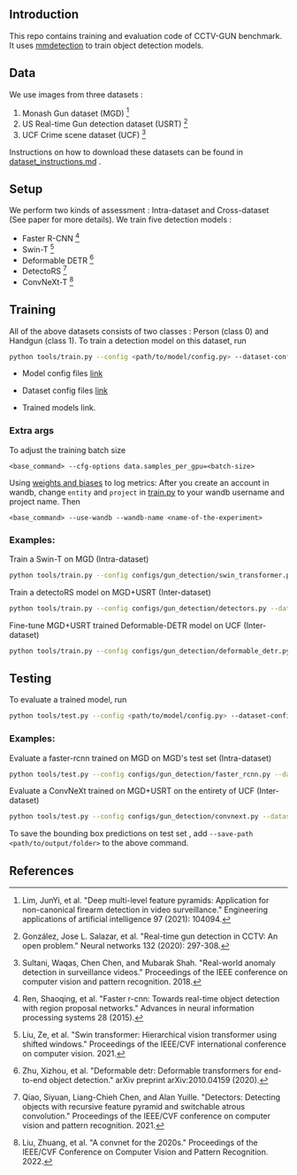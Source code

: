 ## Introduction
This repo contains training and evaluation code of CCTV-GUN benchmark. It uses [mmdetection](https://mmdetection.readthedocs.io/en/latest/) to train object detection models.

## Data
We use images from three datasets : 

1. Monash Gun dataset (MGD) [^1]
2. US Real-time Gun detection dataset (USRT) [^2] 
3. UCF Crime scene dataset (UCF) [^3] 

Instructions on how to download these datasets can be found in [dataset_instructions.md](./dataset_instructions.md) .

## Setup

We perform two kinds of assessment : Intra-dataset and Cross-dataset (See paper for more details). We train five detection models : 
- Faster R-CNN [^4]
- Swin-T [^5]
- Deformable DETR [^6]
- DetectoRS [^7]
- ConvNeXt-T [^8]

## Training

All of the above datasets consists of two classes : Person (class 0) and Handgun (class 1). To train a detection model on this dataset, run
```bash
python tools/train.py --config <path/to/model/config.py> --dataset-config <path/to/dataset/config.py> <extra_args>
```

- Model config files [link](./configs/gun_detection/)

- Dataset config files [link](./configs/_base_/datasets/gun_detection/)

- Trained models link.

### Extra args
To adjust the training batch size
```
<base_command> --cfg-options data.samples_per_gpu=<batch-size>
```
Using [weights and biases](https://wandb.ai/) to log metrics:
After you create an account in wandb, change `entity` and `project` in [train.py](./tools/train.py) to your wandb username and project name. Then 
```
<base_command> --use-wandb --wandb-name <name-of-the-experiment>
```
### Examples:

Train a Swin-T on MGD (Intra-dataset)
```bash
python tools/train.py --config configs/gun_detection/swin_transformer.py --dataset-config configs/_base_/datasets/gun_detection/mgd.py --cfg-options data.samples_per_gpu=6
```

Train a detectoRS model on MGD+USRT (Inter-dataset)
```bash
python tools/train.py --config configs/gun_detection/detectors.py --dataset-config configs/_base_/datasets/gun_detection/mgd_usrt.py --cfg-options data.samples_per_gpu=4
```

Fine-tune MGD+USRT trained Deformable-DETR model on UCF (Inter-dataset)
```bash
python tools/train.py --config configs/gun_detection/deformable_detr.py --dataset-config configs/_base_/datasets/gun_detection/ucf.py --cfg-options data.samples_per_gpu=6 --load-from <path/to/trained/model.pth>
```


## Testing
To evaluate a trained model, run
```bash
python tools/test.py --config <path/to/model/config.py> --dataset-config <path/to/dataset/config.py> --checkpoint <path/to/trained/model> --work-dir <path/to/save/test/scores> --eval bbox
```

### Examples:

Evaluate a faster-rcnn trained on MGD on MGD's test set (Intra-dataset)

```bash
python tools/test.py --config configs/gun_detection/faster_rcnn.py --dataset-config configs/_base_/datasets/gun_detection/mgd.py --checkpoint <path/to/mgd/trained/model.pth> --work-dir <path/to/save/test/scores> --eval bbox
```

Evaluate a ConvNeXt trained on MGD+USRT on the entirety of UCF (Inter-dataset) 

```bash
python tools/test.py --config configs/gun_detection/convnext.py --dataset-config configs/_base/datasets/gun_detection/ucf_test_full.py --checkpoint <path/to/mgd+usrt/trained/model.pth> --work-dir <path/to/save/test/scores> --eval bbox
```

To save the bounding box predictions on test set , add `--save-path <path/to/output/folder>` to the above command.


## References

[^1]: Lim, JunYi, et al. "Deep multi-level feature pyramids: Application for non-canonical firearm detection in video surveillance." Engineering applications of artificial intelligence 97 (2021): 104094.

[^2]: González, Jose L. Salazar, et al. "Real-time gun detection in CCTV: An open problem." Neural networks 132 (2020): 297-308.

[^3]: Sultani, Waqas, Chen Chen, and Mubarak Shah. "Real-world anomaly detection in surveillance videos." Proceedings of the IEEE conference on computer vision and pattern recognition. 2018.

[^4]: Ren, Shaoqing, et al. "Faster r-cnn: Towards real-time object detection with region proposal networks." Advances in neural information processing systems 28 (2015).

[^5]: Liu, Ze, et al. "Swin transformer: Hierarchical vision transformer using shifted windows." Proceedings of the IEEE/CVF international conference on computer vision. 2021.

[^6]: Zhu, Xizhou, et al. "Deformable detr: Deformable transformers for end-to-end object detection." arXiv preprint arXiv:2010.04159 (2020).

[^7]: Qiao, Siyuan, Liang-Chieh Chen, and Alan Yuille. "Detectors: Detecting objects with recursive feature pyramid and switchable atrous convolution." Proceedings of the IEEE/CVF conference on computer vision and pattern recognition. 2021.

[^8]: Liu, Zhuang, et al. "A convnet for the 2020s." Proceedings of the IEEE/CVF Conference on Computer Vision and Pattern Recognition. 2022.